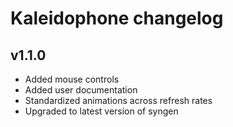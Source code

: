 # Kaleidophone changelog

## v1.1.0
- Added mouse controls
- Added user documentation
- Standardized animations across refresh rates
- Upgraded to latest version of syngen
